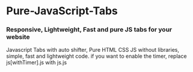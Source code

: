 # Pure-JavaScript-Tabs
### Responsive, Lightweight, Fast and pure JS tabs for your website
Javascript Tabs with auto shifter, Pure HTML CSS JS without libraries, simple, fast and lightweight code.
if you want to enable the timer, replace js[withTimer].js with js.js 

